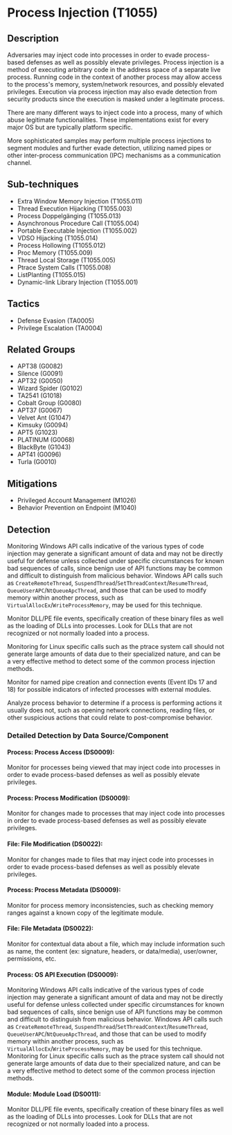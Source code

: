 # Process Injection (T1055)

## Description
Adversaries may inject code into processes in order to evade process-based defenses as well as possibly elevate privileges. Process injection is a method of executing arbitrary code in the address space of a separate live process. Running code in the context of another process may allow access to the process's memory, system/network resources, and possibly elevated privileges. Execution via process injection may also evade detection from security products since the execution is masked under a legitimate process. 

There are many different ways to inject code into a process, many of which abuse legitimate functionalities. These implementations exist for every major OS but are typically platform specific. 

More sophisticated samples may perform multiple process injections to segment modules and further evade detection, utilizing named pipes or other inter-process communication (IPC) mechanisms as a communication channel. 

## Sub-techniques
- Extra Window Memory Injection (T1055.011)
- Thread Execution Hijacking (T1055.003)
- Process Doppelgänging (T1055.013)
- Asynchronous Procedure Call (T1055.004)
- Portable Executable Injection (T1055.002)
- VDSO Hijacking (T1055.014)
- Process Hollowing (T1055.012)
- Proc Memory (T1055.009)
- Thread Local Storage (T1055.005)
- Ptrace System Calls (T1055.008)
- ListPlanting (T1055.015)
- Dynamic-link Library Injection (T1055.001)

## Tactics
- Defense Evasion (TA0005)
- Privilege Escalation (TA0004)

## Related Groups
- APT38 (G0082)
- Silence (G0091)
- APT32 (G0050)
- Wizard Spider (G0102)
- TA2541 (G1018)
- Cobalt Group (G0080)
- APT37 (G0067)
- Velvet Ant (G1047)
- Kimsuky (G0094)
- APT5 (G1023)
- PLATINUM (G0068)
- BlackByte (G1043)
- APT41 (G0096)
- Turla (G0010)

## Mitigations
- Privileged Account Management (M1026)
- Behavior Prevention on Endpoint (M1040)

## Detection
Monitoring Windows API calls indicative of the various types of code injection may generate a significant amount of data and may not be directly useful for defense unless collected under specific circumstances for known bad sequences of calls, since benign use of API functions may be common and difficult to distinguish from malicious behavior. Windows API calls such as ```CreateRemoteThread```, ```SuspendThread```/```SetThreadContext```/```ResumeThread```, ```QueueUserAPC```/```NtQueueApcThread```, and those that can be used to modify memory within another process, such as ```VirtualAllocEx```/```WriteProcessMemory```, may be used for this technique. 

Monitor DLL/PE file events, specifically creation of these binary files as well as the loading of DLLs into processes. Look for DLLs that are not recognized or not normally loaded into a process. 

Monitoring for Linux specific calls such as the ptrace system call should not generate large amounts of data due to their specialized nature, and can be a very effective method to detect some of the common process injection methods.       

Monitor for named pipe creation and connection events (Event IDs 17 and 18) for possible indicators of infected processes with external modules. 

Analyze process behavior to determine if a process is performing actions it usually does not, such as opening network connections, reading files, or other suspicious actions that could relate to post-compromise behavior. 

### Detailed Detection by Data Source/Component
#### Process: Process Access (DS0009): 
Monitor for processes being viewed that may inject code into processes in order to evade process-based defenses as well as possibly elevate privileges.

#### Process: Process Modification (DS0009): 
Monitor for changes made to processes that may inject code into processes in order to evade process-based defenses as well as possibly elevate privileges.

#### File: File Modification (DS0022): 
Monitor for changes made to files that may inject code into processes in order to evade process-based defenses as well as possibly elevate privileges.

#### Process: Process Metadata (DS0009): 
Monitor for process memory inconsistencies, such as checking memory ranges against a known copy of the legitimate module.

#### File: File Metadata (DS0022): 
Monitor for contextual data about a file, which may include information such as name, the content (ex: signature, headers, or data/media), user/owner, permissions, etc.

#### Process: OS API Execution (DS0009): 
Monitoring Windows API calls indicative of the various types of code injection may generate a significant amount of data and may not be directly useful for defense unless collected under specific circumstances for known bad sequences of calls, since benign use of API functions may be common and difficult to distinguish from malicious behavior. Windows API calls such as ```CreateRemoteThread```, ```SuspendThread```/```SetThreadContext```/```ResumeThread```, ```QueueUserAPC```/```NtQueueApcThread```, and those that can be used to modify memory within another process, such as ```VirtualAllocEx```/```WriteProcessMemory```, may be used for this technique. Monitoring for Linux specific calls such as the ptrace system call should not generate large amounts of data due to their specialized nature, and can be a very effective method to detect some of the common process injection methods.   

#### Module: Module Load (DS0011): 
Monitor DLL/PE file events, specifically creation of these binary files as well as the loading of DLLs into processes. Look for DLLs that are not recognized or not normally loaded into a process.

